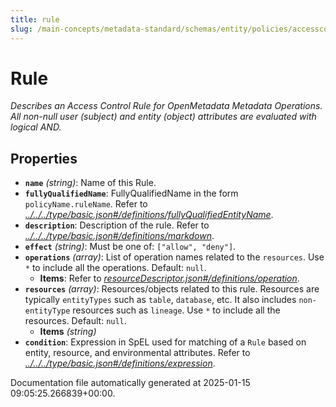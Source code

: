 ```yaml
---
title: rule
slug: /main-concepts/metadata-standard/schemas/entity/policies/accesscontrol/rule
---
```


# Rule

*Describes an Access Control Rule for OpenMetadata Metadata Operations. All non-null user (subject) and entity (object) attributes are evaluated with logical AND.*

## Properties

- **`name`** *(string)*: Name of this Rule.
- **`fullyQualifiedName`**: FullyQualifiedName in the form `policyName.ruleName`. Refer to *[../../../type/basic.json#/definitions/fullyQualifiedEntityName](#/../../type/basic.json#/definitions/fullyQualifiedEntityName)*.
- **`description`**: Description of the rule. Refer to *[../../../type/basic.json#/definitions/markdown](#/../../type/basic.json#/definitions/markdown)*.
- **`effect`** *(string)*: Must be one of: `["allow", "deny"]`.
- **`operations`** *(array)*: List of operation names related to the `resources`. Use `*` to include all the operations. Default: `null`.
  - **Items**: Refer to *[resourceDescriptor.json#/definitions/operation](#sourceDescriptor.json#/definitions/operation)*.
- **`resources`** *(array)*: Resources/objects related to this rule. Resources are typically `entityTypes` such as `table`, `database`, etc. It also includes `non-entityType` resources such as `lineage`. Use `*` to include all the resources. Default: `null`.
  - **Items** *(string)*
- **`condition`**: Expression in SpEL used for matching of a `Rule` based on entity, resource, and environmental attributes. Refer to *[../../../type/basic.json#/definitions/expression](#/../../type/basic.json#/definitions/expression)*.


Documentation file automatically generated at 2025-01-15 09:05:25.266839+00:00.

